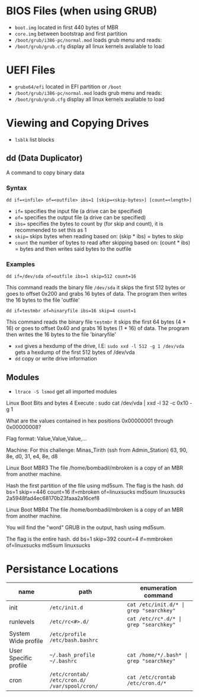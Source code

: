# BIOS Files (when using GRUB)
- `boot.img` located in first 440 bytes of MBR
- `core.img` between bootstrap and first partition
- `/boot/grub/i386-pc/normal.mod` loads grub menu and reads:
- `/boot/grub/grub.cfg` display all linux kernels avaliable to load

# UEFI Files
- `grubx64/efi` located in EFI partition or `/boot`
- `/boot/grub/i386-pc/normal.mod` loads grub menu and reads:
- `/boot/grub/grub.cfg` display all linux kernels avaliable to load


# Viewing and Copying Drives

- `lsblk` list blocks

## dd (Data Duplicator)
A command to copy binary data

### Syntax
```
dd if=<infile> of=<outfile> ibs=1 [skip=<skip-bytes>] [count=<length>]
```
- `if=` specifies the input file (a drive can be specified)
- `of=` specifies the output file (a drive can be specified)
- `ibs=` specifies the bytes to count by (for skip and count), it is recommended to set this as 1
- `skip=` skips bytes when reading based on: (skip * ibs) = bytes to skip 
- `count` the number of bytes to read after skipping based on: (count * ibs) = bytes and then writes said bytes to the outfile

### Examples

```
dd if=/dev/sda of=outfile ibs=1 skip=512 count=16
```
This command reads the binary file `/dev/sda` it skips the first 512 bytes or goes to offset 0x200 and grabs 16 bytes of data. The program then writes the 16 bytes to the file 'outfile'

```
dd if=testmbr of=hinaryfile ibs=16 skip=4 count=1
```
This command reads the binary file `testmbr` it skips the first 64 bytes (4 * 16) or goes to offset 0x40 and grabs 16 bytes (1 * 16) of data. The program then writes the 16 bytes to the file 'binaryfile'

- `xxd` gives a hexdump of the drive, I.E: `sudo xxd -l 512 -g 1 /dev/vda` gets a hexdump of the first 512 bytes of /dev/vda 
- `dd` copy or write drive information

## Modules
- `ltrace -S lsmod` get all imported modules






Linux Boot Bits and bytes 4
Execute : sudo cat /dev/vda | xxd -l 32 -c 0x10 -g 1

What are the values contained in hex positions 0x00000001 through 0x00000008?

Flag format: Value,Value,Value,...

Machine: For this challenge: Minas_Tirith (ssh from Admin_Station)
63, 90, 8e, d0, 31, e4, 8e, d8



Linux Boot MBR3
The file /home/bombadil/mbroken is a copy of an MBR from another machine.

Hash the first partition of the file using md5sum. The flag is the hash.
dd bs=1 skip==446 count=16 if=mbroken of=linuxsucks
md5sum linuxsucks
2a5948fad4ec68170b23faaa2a16cef8


Linux Boot MBR4
The file /home/bombadil/mbroken is a copy of an MBR from another machine.

You will find the "word" GRUB in the output, hash using md5sum.

The flag is the entire hash.
dd bs=1 skip=392 count=4 if=mmbroken of=linuxsucks
md5sum linuxsucks

# Persistance Locations

| name | path | enumeration command |
| - | - | - |
| init | `/etc/init.d` | `cat /etc/init.d/* \| grep "searchkey"` |
| runlevels | `/etc/rc<#>.d/` | `cat /etc/rc*.d/* \| grep "searchkey"` |
| System Wide profile | `/etc/profile` `/etc/bash.bashrc` |
| User Specific profile | `~/.bash_profile` `~/.bashrc`  | `cat /home/*/.bash* \| grep "searchkey"`
| cron | `/etc/crontab/` `/etc/cron.d/` `/var/spool/cron/` | `cat /etc/crontab` `/etc/cron.d/*` |
